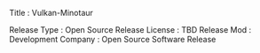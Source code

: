 Title : Vulkan-Minotaur

Release Type : Open Source
Release License : TBD
Release Mod : Development
Company : Open Source Software Release 
